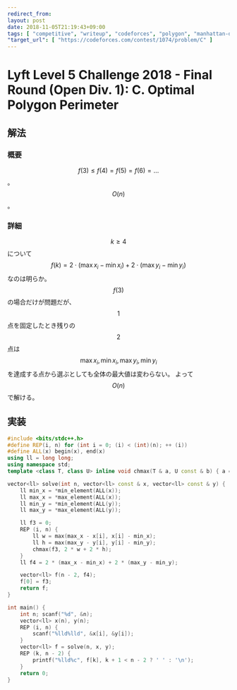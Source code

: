 ```yaml
---
redirect_from:
layout: post
date: 2018-11-05T21:19:43+09:00
tags: [ "competitive", "writeup", "codeforces", "polygon", "manhattan-distance" ]
"target_url": [ "https://codeforces.com/contest/1074/problem/C" ]
---
```


# Lyft Level 5 Challenge 2018 - Final Round (Open Div. 1): C. Optimal Polygon Perimeter

## 解法

### 概要

$$f(3) \le f(4) = f(5) = f(6) = \dots$$。 $$O(n)$$。

### 詳細

$$k \ge 4$$ について $$f(k) = 2 \cdot (\max x_i - \min x_i) + 2 \cdot (\max y_i - \min y_i)$$ なのは明らか。
$$f(3)$$ の場合だけが問題だが、$$1$$点を固定したとき残りの$$2$$点は $$\max x_i, \min x_i, \max y_i, \min y_i$$ を達成する点から選ぶとしても全体の最大値は変わらない。
よって $$O(n)$$ で解ける。

## 実装

``` c++
#include <bits/stdc++.h>
#define REP(i, n) for (int i = 0; (i) < (int)(n); ++ (i))
#define ALL(x) begin(x), end(x)
using ll = long long;
using namespace std;
template <class T, class U> inline void chmax(T & a, U const & b) { a = max<T>(a, b); }

vector<ll> solve(int n, vector<ll> const & x, vector<ll> const & y) {
    ll min_x = *min_element(ALL(x));
    ll max_x = *max_element(ALL(x));
    ll min_y = *min_element(ALL(y));
    ll max_y = *max_element(ALL(y));

    ll f3 = 0;
    REP (i, n) {
        ll w = max(max_x - x[i], x[i] - min_x);
        ll h = max(max_y - y[i], y[i] - min_y);
        chmax(f3, 2 * w + 2 * h);
    }
    ll f4 = 2 * (max_x - min_x) + 2 * (max_y - min_y);

    vector<ll> f(n - 2, f4);
    f[0] = f3;
    return f;
}

int main() {
    int n; scanf("%d", &n);
    vector<ll> x(n), y(n);
    REP (i, n) {
        scanf("%lld%lld", &x[i], &y[i]);
    }
    vector<ll> f = solve(n, x, y);
    REP (k, n - 2) {
        printf("%lld%c", f[k], k + 1 < n - 2 ? ' ' : '\n');
    }
    return 0;
}
```
